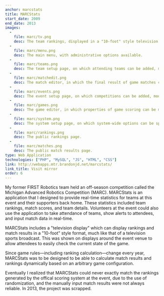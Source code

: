 ```yaml
---
anchor: marcstats
title: MARCStats
start_date: 2009
end_date: 2013
images:
  -
    file: marc/tv.png
    desc: The team rankings, displayed in a "10-foot" style television display.
  -
    file: marc/menu.png
    desc: The main menu, with administrative options available.
  -
    file: marc/teams.png
    desc: The team setup page, on which attending teams can be added, modified, or removed.
  -
    file: marc/matchedit.png
    desc: The match editor, in which the final result of game matches can be entered.
  -
    file: marc/events.png
    desc: The event setup page, on which competitions can be added, modified, or removed.
  -
    file: marc/games.png
    desc: The game editor, in which properties of game scoring can be manipulated.
  -
    file: marc/system.png
    desc: The system setup page, on which system-wide options can be specified.
  -
    file: marc/rankings.png
    desc: The public rankings page.
  -
    file: marc/matches.png
    desc: The public match results page.
type: Web Application
technologies: ["PHP", "MySQL", "JS", "HTML", "CSS"]
link: http://webapps.mtr.brandonjd.net/marcstats/
link_title: Visit mirror
order: 6
---
```

My former FIRST Robotics team held an off-season competition called the Michigan
Advanced Robotics Competition (MARC). MARCStats is an application that I
designed to provide real-time statistics for teams at this event and their
supporters back home. These statistics included team rankings, match scores,
and team details. Volunteers at the event could also use the application to take
attendance of teams, show alerts to attendees, and input match data in
real-time.

MARCStats includes a "television display" which can display rankings and match
results in a "10-foot" style format, much like that of a television sports
broadcast. This was shown on displays around the event venue to allow attendees
to easily check the current state of the game.

Since game rules&mdash;including ranking calculation&mdash;change every year,
MARCStats was to be designed to be able to calculate match results and rankings
dynamically based on an arbitrary game configuration.

Eventually I realized that MARCStats could never exactly match the rankings
generated by the offical scoring system at the event, due to the use of
randomization, and the manually input match results were not always reliable.
In 2013, the project was scrapped.
